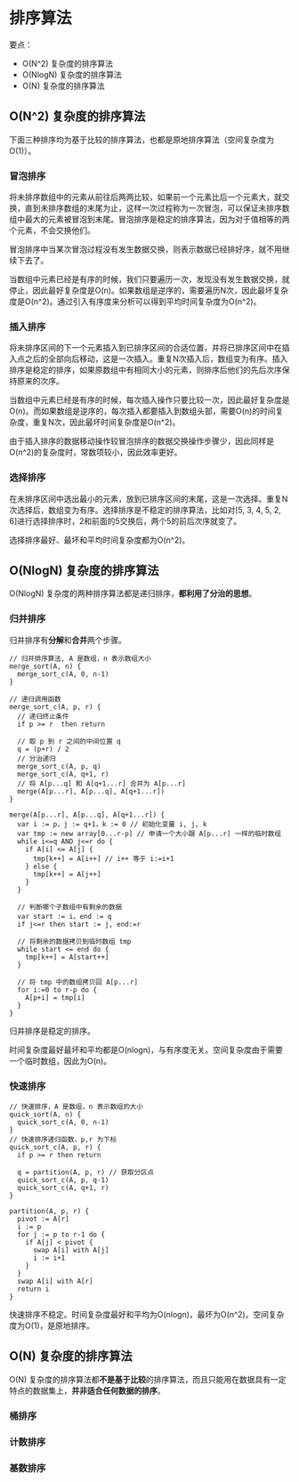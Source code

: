 # 排序算法

要点：

- O(N^2) 复杂度的排序算法
- O(NlogN) 复杂度的排序算法
- O(N) 复杂度的排序算法

## O(N^2) 复杂度的排序算法

下面三种排序均为基于比较的排序算法，也都是原地排序算法（空间复杂度为O(1)）。

### 冒泡排序

将未排序数组中的元素从前往后两两比较，如果前一个元素比后一个元素大，就交换，直到未排序数组的末尾为止，这样一次过程称为一次冒泡，可以保证未排序数组中最大的元素被冒泡到末尾。冒泡排序是稳定的排序算法，因为对于值相等的两个元素，不会交换他们。

冒泡排序中当某次冒泡过程没有发生数据交换，则表示数据已经排好序，就不用继续下去了。

当数组中元素已经是有序的时候，我们只要遍历一次，发现没有发生数据交换，就停止，因此最好复杂度是O(n)。如果数组是逆序的，需要遍历N次，因此最坏复杂度是O(n^2)。通过引入有序度来分析可以得到平均时间复杂度为O(n^2)。

### 插入排序

将未排序区间的下一个元素插入到已排序区间的合适位置，并将已排序区间中在插入点之后的全部向后移动，这是一次插入。重复N次插入后，数组变为有序。插入排序是稳定的排序，如果原数组中有相同大小的元素，则排序后他们的先后次序保持原来的次序。

当数组中元素已经是有序的时候，每次插入操作只要比较一次，因此最好复杂度是O(n)。而如果数组是逆序的，每次插入都要插入到数组头部，需要O(n)的时间复杂度，重复N次，因此最坏时间复杂度是O(n^2)。

由于插入排序的数据移动操作较冒泡排序的数据交换操作步骤少，因此同样是O(n^2)的复杂度时，常数项较小，因此效率更好。

### 选择排序

在未排序区间中选出最小的元素，放到已排序区间的末尾，这是一次选择。重复N次选择后，数组变为有序。选择排序是不稳定的排序算法，比如对[5, 3, 4, 5, 2, 6]进行选择排序时，2和前面的5交换后，两个5的前后次序就变了。

选择排序最好、最坏和平均时间复杂度都为O(n^2)。


## O(NlogN) 复杂度的排序算法

O(NlogN) 复杂度的两种排序算法都是递归排序，**都利用了分治的思想**。

### 归并排序

归并排序有**分解**和**合并**两个步骤。

```
// 归并排序算法, A 是数组，n 表示数组大小
merge_sort(A, n) {
  merge_sort_c(A, 0, n-1)
}

// 递归调用函数
merge_sort_c(A, p, r) {
  // 递归终止条件
  if p >= r  then return

  // 取 p 到 r 之间的中间位置 q
  q = (p+r) / 2
  // 分治递归
  merge_sort_c(A, p, q)
  merge_sort_c(A, q+1, r)
  // 将 A[p...q] 和 A[q+1...r] 合并为 A[p...r]
  merge(A[p...r], A[p...q], A[q+1...r])
}

merge(A[p...r], A[p...q], A[q+1...r]) {
  var i := p，j := q+1，k := 0 // 初始化变量 i, j, k
  var tmp := new array[0...r-p] // 申请一个大小跟 A[p...r] 一样的临时数组
  while i<=q AND j<=r do {
    if A[i] <= A[j] {
      tmp[k++] = A[i++] // i++ 等于 i:=i+1
    } else {
      tmp[k++] = A[j++]
    }
  }

  // 判断哪个子数组中有剩余的数据
  var start := i，end := q
  if j<=r then start := j, end:=r

  // 将剩余的数据拷贝到临时数组 tmp
  while start <= end do {
    tmp[k++] = A[start++]
  }

  // 将 tmp 中的数组拷贝回 A[p...r]
  for i:=0 to r-p do {
    A[p+i] = tmp[i]
  }
}

```

归并排序是稳定的排序。

时间复杂度最好最坏和平均都是O(nlogn)，与有序度无关。空间复杂度由于需要一个临时数组，因此为O(n)。

### 快速排序

```
// 快速排序，A 是数组，n 表示数组的大小
quick_sort(A, n) {
  quick_sort_c(A, 0, n-1)
}
// 快速排序递归函数，p,r 为下标
quick_sort_c(A, p, r) {
  if p >= r then return

  q = partition(A, p, r) // 获取分区点
  quick_sort_c(A, p, q-1)
  quick_sort_c(A, q+1, r)
}

partition(A, p, r) {
  pivot := A[r]
  i := p
  for j := p to r-1 do {
    if A[j] < pivot {
      swap A[i] with A[j]
      i := i+1
    }
  }
  swap A[i] with A[r]
  return i
}
```

快速排序不稳定。时间复杂度最好和平均为O(nlogn)，最坏为O(n^2)。空间复杂度为O(1)，是原地排序。

## O(N) 复杂度的排序算法

O(N) 复杂度的排序算法都**不是基于比较**的排序算法，而且只能用在数据具有一定特点的数据集上，**并非适合任何数据的排序**。

### 桶排序

### 计数排序

### 基数排序

